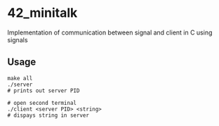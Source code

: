 # 42_minitalk
Implementation of communication between signal and client in C using signals

## Usage
```
make all
./server
# prints out server PID

# open second terminal
./client <server PID> <string>
# dispays string in server
```
